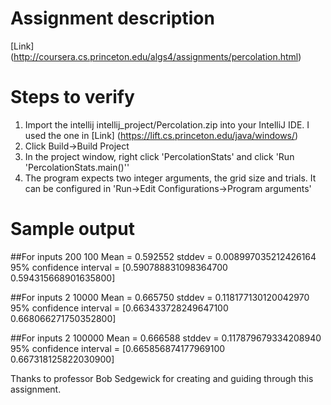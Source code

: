 # Assignment description
[Link] (http://coursera.cs.princeton.edu/algs4/assignments/percolation.html)

# Steps to verify
1. Import the intellij intellij_project/Percolation.zip into your IntelliJ IDE. I used the one in [Link] (https://lift.cs.princeton.edu/java/windows/)
2. Click Build->Build Project
3. In the project window, right click 'PercolationStats' and click 'Run 'PercolationStats.main()'' 
4. The program expects two integer arguments, the grid size and trials. It can be configured in 'Run->Edit Configurations->Program arguments'  

# Sample output

##For inputs 200 100
Mean                    = 0.592552
stddev                  = 0.008997035212426164
95% confidence interval = [0.590788831098364700 0.594315668901635800]

##For inputs 2 10000
Mean                    = 0.665750
stddev                  = 0.118177130120042970
95% confidence interval = [0.663433728249647100 0.668066271750352800]

##For inputs 2 100000
Mean                    = 0.666588
stddev                  = 0.117879679334208940
95% confidence interval = [0.665856874177969100 0.667318125822030900]

Thanks to professor Bob Sedgewick  for creating and guiding through this assignment.